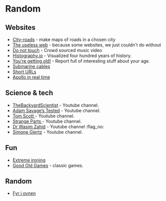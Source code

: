 # Random

## Websites

* [City-roads](https://anvaka.github.io/city-roads/) - make maps of roads in a chosen city
* [The useless web](https://theuselessweb.com/) - because some websites, we just couldn't do without
* [Do not touch](http://donottouch.org/) - Crowd sourced music video
* [Histography.io](https://histography.io/) - Visualized four hundred years of history.
* [You're getting old!](https://you.regettingold.com/) - Report full of interesting stuff about your age.
* [Submarine cables](https://globe.gl/example/submarine-cables/)
* [Short URLs](https://sive.rs/su)
* [Apollo in real time](https://apolloinrealtime.org/)

## Science & tech

* [TheBackyardScientist](https://www.youtube.com/channel/UC06E4Y\_-ybJgBUMtXx8uNNw) - Youtube channel.
* [Adam Savage’s Tested](https://www.youtube.com/channel/UCiDJtJKMICpb9B1qf7qjEOA) - Youtube channel.
* [Tom Scott ](https://www.youtube.com/channel/UCBa659QWEk1AI4Tg--mrJ2A)- Youtube channel.
* [Strange Parts ](https://www.youtube.com/channel/UCO8DQrSp5yEP937qNqTooOw)- Youtube channel.
* [Dr Wasim Zahid](https://www.youtube.com/channel/UCCk8AwSV\_gkRezI-LSvg4pQ) - Youtube channel :flag\_no:&#x20;
* [Simone Giertz](https://www.youtube.com/channel/UC3KEoMzNz8eYnwBC34RaKCQ) - Youtube channel.

## Fun

* [Extreme ironing](https://en.wikipedia.org/wiki/Extreme\_ironing)
* [Good Old Games](https://www.gog.com/en/good-old-games) - classic games.

## Random

* [Fyr i ovnen](https://fyriovnen.no/)
